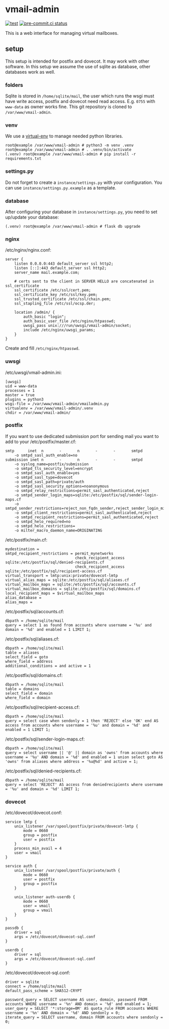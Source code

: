 # vmail-admin
[![test](https://github.com/Monschichi/vmail-admin/actions/workflows/test.yml/badge.svg)](https://github.com/Monschichi/vmail-admin/actions/workflows/test.yml)
[![pre-commit.ci status](https://results.pre-commit.ci/badge/github/Monschichi/vmail-admin/master.svg)](https://results.pre-commit.ci/latest/github/Monschichi/vmail-admin/master)

This is a web interface for managing virtual mailboxes.

## setup
This setup is intended for postfix and dovecot. It may work with other software.
In this setup we assume the use of sqlite as database, other databases work as well.

### folders
Sqlite is stored in `/home/sqlite/mail`, the user which runs the wsgi must have write access, postfix and dovecot need read access. E.g. `0755` with `www-data` as owner works fine.
This git repository is cloned to `/var/www/vmail-admin`.

### venv
We use a [virtual-env](https://docs.python.org/3/library/venv.html) to manage needed python libraries.
```shell script
root@example /var/www/vmail-admin # python3 -m venv .venv
root@example /var/www/vmail-admin # . .venv/bin/activate
(.venv) root@example /var/www/vmail-admin # pip install -r requirements.txt
```

### settings.py
Do not forget to create a `instance/settings.py` with your configuration. You can use `instance/settings.py.example` as a template.

### database
After configuring your database in `instance/settings.py`, you need to set up/update your database:
```shell script
(.venv) root@example /var/www/vmail-admin # flask db upgrade
```

### nginx
/etc/nginx/nginx.conf:
```
server {
	listen 0.0.0.0:443 default_server ssl http2;
	listen [::]:443 default_server ssl http2;
	server_name mail.example.com;

	# certs sent to the client in SERVER HELLO are concatenated in ssl_certificate
	ssl_certificate /etc/ssl/cert.pem;
	ssl_certificate_key /etc/ssl/key.pem;
	ssl_trusted_certificate /etc/ssl/chain.pem;
    ssl_stapling_file /etc/ssl/ocsp.der;

	location /admin/ {
		auth_basic "login";
		auth_basic_user_file /etc/nginx/htpasswd;
		uwsgi_pass unix:///run/uwsgi/vmail-admin/socket;
		include /etc/nginx/uwsgi_params;
	}
}
```

Create and fill `/etc/nginx/htpasswd`.

### uwsgi
/etc/uwsgi/vmail-admin.ini:
```
[uwsgi]
uid = www-data
processes = 1
master = true
plugins = python3
wsgi-file = /var/www/vmail-admin/vmailadmin.py
virtualenv = /var/www/vmail-admin/.venv
chdir = /var/www/vmail-admin/
```

### postfix
If you want to use dedicated submission port for sending mail you want to add to your /etc/postfix/master.cf:
```
smtp      inet  n       -       n       -       -       smtpd
    -o smtpd_sasl_auth_enable=no
submission inet n       -       n       -       -       smtpd
    -o syslog_name=postfix/submission
    -o smtpd_tls_security_level=encrypt
    -o smtpd_sasl_auth_enable=yes
    -o smtpd_sasl_type=dovecot
    -o smtpd_sasl_path=private/auth
    -o smtpd_sasl_security_options=noanonymous
    -o smtpd_relay_restrictions=permit_sasl_authenticated,reject
    -o smtpd_sender_login_maps=sqlite:/etc/postfix/sql/sender-login-maps.cf
    -o smtpd_sender_restrictions=reject_non_fqdn_sender,reject_sender_login_mismatch,permit_sasl_authenticated,reject
    -o smtpd_client_restrictions=permit_sasl_authenticated,reject
    -o smtpd_recipient_restrictions=permit_sasl_authenticated,reject
    -o smtpd_helo_required=no
    -o smtpd_helo_restrictions=
    -o milter_macro_daemon_name=ORIGINATING
```

/etc/postfix/main.cf:
```
mydestination =
smtpd_recipient_restrictions = permit_mynetworks
                               check_recipient_access sqlite:/etc/postfix/sql/denied-recipients.cf
                               check_recipient_access sqlite:/etc/postfix/sql/recipient-access.cf
virtual_transport = lmtp:unix:private/dovecot-lmtp
virtual_alias_maps = sqlite:/etc/postfix/sql/aliases.cf
virtual_mailbox_maps = sqlite:/etc/postfix/sql/accounts.cf
virtual_mailbox_domains = sqlite:/etc/postfix/sql/domains.cf
local_recipient_maps = $virtual_mailbox_maps
alias_database =
alias_maps =
```

/etc/postfix/sql/accounts.cf:
```
dbpath = /home/sqlite/mail
query = select 1 as found from accounts where username = '%u' and domain = '%d' and enabled = 1 LIMIT 1;
```

/etc/postfix/sql/aliases.cf:
```
dbpath = /home/sqlite/mail
table = aliases
select_field = goto
where_field = address
additional_conditions = and active = 1
```

/etc/postfix/sql/domains.cf:
```
dbpath = /home/sqlite/mail
table = domains
select_field = domain
where_field = domain
```

/etc/postfix/sql/recipient-access.cf:
```
dbpath = /home/sqlite/mail
query = select case when sendonly = 1 then 'REJECT' else 'OK' end AS access from accounts where username = '%u' and domain = '%d' and enabled = 1 LIMIT 1;
```

/etc/postfix/sql/sender-login-maps.cf:
```
dbpath = /home/sqlite/mail
query = select username || '@' || domain as 'owns' from accounts where username = '%u' AND domain = '%d' and enabled = 1 union select goto AS 'owns' from aliases where address = '%u@%d' and active = 1;
```

/etc/postfix/sql/denied-recipients.cf:
```
dbpath = /home/sqlite/mail
query = select 'REJECT' AS access from deniedrecipients where username = '%u' and domain = '%d' LIMIT 1;
```


### dovecot
/etc/dovecot/dovecot.conf:
```
service lmtp {
    unix_listener /var/spool/postfix/private/dovecot-lmtp {
        mode = 0660
        group = postfix
        user = postfix
    }
    process_min_avail = 4
    user = vmail
}

service auth {
    unix_listener /var/spool/postfix/private/auth {
        mode = 0660
        user = postfix
        group = postfix
    }

    unix_listener auth-userdb {
        mode = 0660
        user = vmail
        group = vmail
    }
}

passdb {
    driver = sql
    args = /etc/dovecot/dovecot-sql.conf
}

userdb {
    driver = sql
    args = /etc/dovecot/dovecot-sql.conf
}
```

/etc/dovecot/dovecot-sql.conf:
```
driver = sqlite
connect = /home/sqlite/mail
default_pass_scheme = SHA512-CRYPT

password_query = SELECT username AS user, domain, password FROM accounts WHERE username = '%n' AND domain = '%d' and enabled = 1;
user_query = SELECT '*:storage=0M' AS quota_rule FROM accounts WHERE username = '%n' AND domain = '%d' AND sendonly = 0;
iterate_query = SELECT username, domain FROM accounts where sendonly = 0;
```
